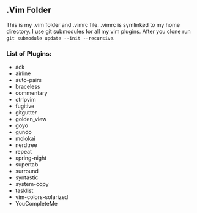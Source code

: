 ## .Vim Folder

This is my .vim folder and .vimrc file. .vimrc is symlinked to my home
directory. I use git submodules for all my vim plugins. After you clone
run ```git submodule update --init --recursive```.  

### List of Plugins:
- ack
- airline
- auto-pairs
- braceless
- commentary
- ctrlpvim
- fugitive
- gitgutter
- golden_view
- goyo
- gundo
- molokai
- nerdtree
- repeat
- spring-night
- supertab
- surround
- syntastic
- system-copy
- tasklist
- vim-colors-solarized
- YouCompleteMe
